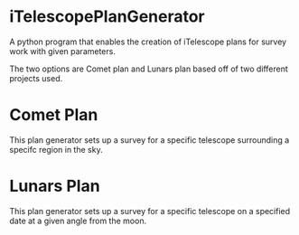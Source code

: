 # iTelescopePlanGenerator
A python program that enables the creation of iTelescope plans for survey work with given parameters.

The two options are Comet plan and Lunars plan based off of two different projects used.

# Comet Plan
This plan generator sets up a survey for a specific telescope surrounding a specifc region in the sky.

# Lunars Plan
This plan generator sets up a survey for a specific telescope on a specified date at a given angle from the moon.

